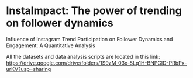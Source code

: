 # InstaImpact: The power of trending on follower dynamics
Influence of Instagram Trend Participation on Follower Dynamics and Engagement: A Quantitative Analysis

All the datasets and data analysis scripts are located in this link: https://drive.google.com/drive/folders/1S9zM_03x-8Lq1H-BNPGID-PRbPx-urKV?usp=sharing

